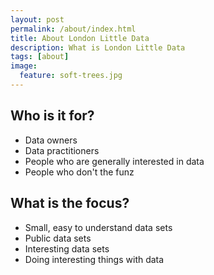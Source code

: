 ```yaml
---
layout: post
permalink: /about/index.html
title: About London Little Data
description: What is London Little Data
tags: [about]
image:
  feature: soft-trees.jpg
---
```


## Who is it for?

- Data owners
- Data practitioners
- People who are generally interested in data
- People who don't the funz

## What is the focus?

- Small, easy to understand data sets
- Public data sets
- Interesting data sets
- Doing interesting things with data

